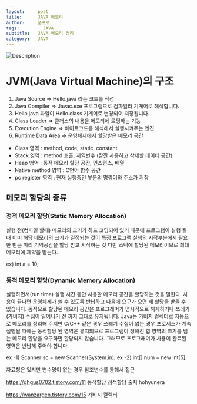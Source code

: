 ```yaml
---
layout:     post
title:      JAVA 메모리
author:     쭌프로
tags: 		  JAVA
subtitle:   JAVA 메모리 정리
category:   JAVA
---
```

<!-- Start Writing Below in Markdown -->

![Description](https://alalstjr.github.io/jjunpro.github.io/img/java_bg.png)

# JVM(Java Virtual Machine)의 구조

1. Java Source => Hello.java 라는 코드를 작성
2. Java Compiler => Javac.exe 프로그램으로 컴파일러 기계어로 해석합니다.
3. Hello.java 파일이 Hello.class 기계어로 변경되어 저장됩니다.
4. Class Loader => 클래스의 내용을 메모리에 로딩하는 기능
5. Execution Engine => 바이트코드를 해석해서 실행시켜주는 엔진
6. Runtime Data Area => 운영체제에서 할당받은 메모리 공간 
  - Class 영역 : method, code, static, constant
  - Stack 영역 : method 호출, 지역변수 (잠깐 사용하고 삭제할 데이터 공간)
  - Heap 영역 : 동적 메모리 할당 공간, 인스턴스, 배열
  - Native method 영역 : C언어 함수 공간
  - pc register 영역 : 현재 실행중인 부분의 명령어와 주소가 저장
  
## 메모리 할당의 종류

### 정적 메모리 할당(Static Memory Allocation)

실행 전(컴파일 할때)
메모리의 크기가 하드 코딩되어 있기 때문에 프로그램이 실행 될 때 이미 해당 메모리의 크기가 결정되는 것이 특징
프로그램 실행의 시작부분에서 필요한 만큼 미리 기억공간을 할당 받고 시작하는 것
다만 스택에 할당된 메모리이므로 최대 메모리에 제약을 받는다.

ex) int a = 10; 

### 동적 메모리 할당(Dynamic Memory Allocation)

실행하면서(run time)
실행 시간 동안 사용할 메모리 공간을 할당하는 것을 말한다.
사용이 끝나면 운영체제가 쓸 수 있도록 반납하고 
다음에 요구가 오면 재 할당을 받을 수 있습니다.
동적으로 할당된 메모리 공간은 프로그래머가 
명시적으로 해제하거나 쓰레기(가비지) 수집이 일어나기 전 까지 그대로 유지됩니다.
Java는 가비지 컬렉터로 자동으로 메모리를 정리해 주지만
C/C++ 같은 경우 쓰레기 수집이 없는 경우 프로세스가 
계속 실행될 때에는 동적할당 된 영역은 유지되므로 프로그램이
정해진 힙 영역의 크기를 넘는 메모리 할당을 요구하면 할당되지 않습니다.
그러므로 프로그래머가 사용이 완료된 영역은 반납해 주어야 합니다.

ex -1) Scanner sc = new Scanner(System.in);
ex -2) int[] num = new int[5];

자료형은 있지만 변수명이 없는 경우
참조변수를 통해서 접근

https://ghgus0702.tistory.com/11 동적할당 정적할당 출처 hohyunera

https://wanzargen.tistory.com/15 가비지 컬렉터
